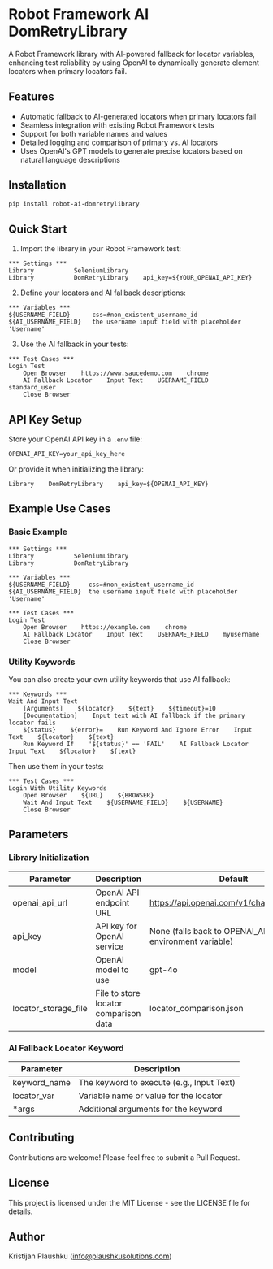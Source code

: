 # Robot Framework AI DomRetryLibrary

A Robot Framework library with AI-powered fallback for locator variables, enhancing test reliability by using OpenAI to dynamically generate element locators when primary locators fail.

## Features

- Automatic fallback to AI-generated locators when primary locators fail
- Seamless integration with existing Robot Framework tests
- Support for both variable names and values
- Detailed logging and comparison of primary vs. AI locators
- Uses OpenAI's GPT models to generate precise locators based on natural language descriptions

## Installation

```bash
pip install robot-ai-domretrylibrary
```

## Quick Start

1. Import the library in your Robot Framework test:

```robotframework
*** Settings ***
Library           SeleniumLibrary
Library           DomRetryLibrary    api_key=${YOUR_OPENAI_API_KEY}
```

2. Define your locators and AI fallback descriptions:

```robotframework
*** Variables ***
${USERNAME_FIELD}      css=#non_existent_username_id
${AI_USERNAME_FIELD}   the username input field with placeholder 'Username'
```

3. Use the AI fallback in your tests:

```robotframework
*** Test Cases ***
Login Test
    Open Browser    https://www.saucedemo.com    chrome
    AI Fallback Locator    Input Text    USERNAME_FIELD    standard_user
    Close Browser
```

## API Key Setup

Store your OpenAI API key in a `.env` file:

```
OPENAI_API_KEY=your_api_key_here
```

Or provide it when initializing the library:

```robotframework
Library    DomRetryLibrary    api_key=${OPENAI_API_KEY}
```

## Example Use Cases

### Basic Example

```robotframework
*** Settings ***
Library           SeleniumLibrary
Library           DomRetryLibrary

*** Variables ***
${USERNAME_FIELD}     css=#non_existent_username_id
${AI_USERNAME_FIELD}  the username input field with placeholder 'Username'

*** Test Cases ***
Login Test
    Open Browser    https://example.com    chrome
    AI Fallback Locator    Input Text    USERNAME_FIELD    myusername
    Close Browser
```

### Utility Keywords

You can also create your own utility keywords that use AI fallback:

```robotframework
*** Keywords ***
Wait And Input Text
    [Arguments]    ${locator}    ${text}    ${timeout}=10
    [Documentation]    Input text with AI fallback if the primary locator fails
    ${status}    ${error}=    Run Keyword And Ignore Error    Input Text    ${locator}    ${text}
    Run Keyword If    '${status}' == 'FAIL'    AI Fallback Locator    Input Text    ${locator}    ${text}
```

Then use them in your tests:

```robotframework
*** Test Cases ***
Login With Utility Keywords
    Open Browser    ${URL}    ${BROWSER}
    Wait And Input Text    ${USERNAME_FIELD}    ${USERNAME}
    Close Browser
```

## Parameters

### Library Initialization

| Parameter | Description | Default |
|-----------|-------------|---------|
| openai_api_url | OpenAI API endpoint URL | https://api.openai.com/v1/chat/completions |
| api_key | API key for OpenAI service | None (falls back to OPENAI_API_KEY environment variable) |
| model | OpenAI model to use | gpt-4o |
| locator_storage_file | File to store locator comparison data | locator_comparison.json |

### AI Fallback Locator Keyword

| Parameter | Description |
|-----------|-------------|
| keyword_name | The keyword to execute (e.g., Input Text) |
| locator_var | Variable name or value for the locator |
| *args | Additional arguments for the keyword |

## Contributing

Contributions are welcome! Please feel free to submit a Pull Request.

## License

This project is licensed under the MIT License - see the LICENSE file for details.

## Author

Kristijan Plaushku (info@plaushkusolutions.com) 